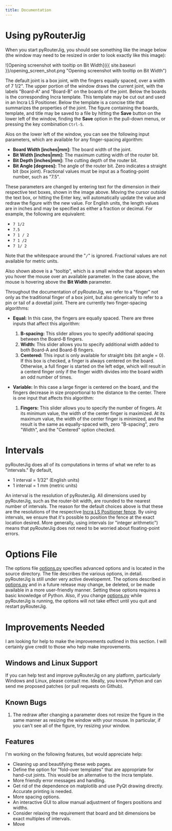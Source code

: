 ```yaml
---
title: Documentation
---
```


Using pyRouterJig
==================

When you start pyRouterJig, you should see something like the image below (the
window may need to be resized in order to look exactly like this image):

![Opening screenshot with tooltip on Bit Width]({{ site.baseuri }}/opening_screen_shot.png "Opening screenshot with tooltip on Bit Width")

The default joint is a box joint, with the fingers equally spaced, over a
width of 7 1/2\".  The upper portion of the window draws the current joint,
with the labels \"Board-A\" and \"Board-B\" on the boards of the joint.  Below
the boards is the corresponding Incra template.  This template may be cut out
and used in an Incra LS Positioner.  Below the template is a concise title
that summarizes the properties of the joint.  The figure containing the
boards, template, and title may be saved to a file by hitting the <b>Save</b>
button on the lower left of the window, finding the <b>Save</b> option in the
pull-down menus, or pressing the key combination `Ctrl-S`.

Alos on the lower left of the window, you can see the following input parameters, 
which are available for any finger-spacing algorithm:

* <b>Board Width [inches|mm]:</b> The board width of the joint.
* <b>Bit Width [inches|mm]:</b>  The maximum cutting width of the router bit.
* <b>Bit Depth [inches|mm]:</b> The cutting depth of the router bit.
* <b>Bit Angle [degrees]:</b> The angle of the router bit.  Zero indicates
  a straight bit (box joint).  Fractional values must be input as a
  floating-point number, such as \"7.5\".

These parameters are changed by entering text for the dimension in their
respective text boxes, shown in the image above.  Moving the cursor outside
the text box, or hitting the Enter key, will automatically update the value
and redraw the figure with the new value.  For English units, the length
values are in inches and may be specified as either a fraction or decimal.
For example, the following are equivalent:

* `7 1/2`
* `7.5`
* `7 1 / 2`
* `7 1 /2`
* `7 1/ 2`

Note that the whitespace around the \"`/`\" is ignored. Fractional values are not
available for metric units.

Also shown above is a \"tooltip\", which is a small window that appears when
you hover the mouse over an available parameter.  In the case above, the mouse
is hovering above the <b>Bit Width</b> parameter.

Throughout the documentation of pyRouterJig, we refer to a \"finger\" not only
as the traditional finger of a box joint, but also generically to refer to a
pin or tail of a dovetail joint.  There are currently two finger-spacing
algorithms:

* <b>Equal:</b> In this case, the fingers are equally spaced.
  There are three inputs that affect this algorithm:

  1. <b>B-spacing:</b> This slider allows you to specify additional spacing between
    the Board-B fingers.
  2. <b>Width:</b> This slider allows you to specify additional width added
    to both Board-A and Board-B fingers.
  3. <b>Centered:</b> This input is only available for straight bits (bit
    angle = 0).  If this box is checked, a finger is always centered on
    the board.  Otherwise, a full finger is started on the left edge, which
    will result in a centerd finger only if the finger width divides into the
    board width an odd number of times.

* <b>Variable:</b> In this case a large finger is centered on the board,
  and the fingers decrease in size proportional to the distance to the center.
  There is one input that affects this algorithm:

  1. <b>Fingers:</b> This slider allows you to specify the number of
    fingers.  At its minimum value, the width of the center finger is maximized. At
    its maximum value, the width of the center finger is minimized, and the result is
    the same as equally-spaced with, zero \"B-spacing\", zero \"Width\", and
    the \"Centered\" option checked.

Intervals
=========

pyRouterJig does all of its computations in terms of what we refer
to as \"intervals.\"  By default,

* 1 interval = 1/32\" (English units)
* 1 interval = 1 mm (metric units)

An interval is the resolution of pyRouterJig.  All dimensions used by
pyRouterJig, such as the router-bit width, are rounded to the nearest number
of intervals.  The reason for the default choices above is that these are the
resolutions of the respective [Incra LS Positioner
fence](http://www.incra.com/router_table_fences-ls_positiners.html).  By using
intervals, we ensure that it\'s possible to position the fence at the exact
location desired.  More generally, using intervals (or \"integer arithmetic\")
means that pyRouterJig does not need to be worried about floating-point
errors.

Options File
============

The options file
[options.py](https://github.com/lowrie/pyRouterJig/blob/master/options.py)
specifies advanced options and is located in the source directory.  The file
describes the various options, in detail.
pyRouterJig is still under very active developemnt.  The options described in
[options.py](https://github.com/lowrie/pyRouterJig/blob/master/options.py) and
in a future release may change, be deleted, or be made available in a more
user-friendly manner.  Setting these options requires a basic knowledge of
Python.  Also, if you change
[options.py](https://github.com/lowrie/pyRouterJig/blob/master/options.py)
while pyRouterJig is running, the options will not take effect until you quit
and restart pyRouterJig.

Improvements Needed
===================

I am looking for help to make the improvements outlined in this section.  I
will certainly give credit to those who help make improvements.

Windows and Linux Support
-------------------------

If you can help test and improve pyRouterJig on any platform, particularly
Windows and Linux, please contact me.  Ideally, you know Python and can send
me proposed patches (or pull requests on Github).

Known Bugs
----------

1. The redraw after changing a parameter does not resize the figure in the
same manner as resizing the window with your mouse.  In particular, if you
can\'t see all of the figure, try resizing your window.

Features
--------

I\'m working on the following features, but would appreciate help:

* Cleaning up and beautifying these web pages.
* Define the option for \"fold-over templates\" that are appropriate for
  hand-cut joints.  This would be an alternative to the Incra template.
* More friendly error messages and handling.
* Get rid of the dependence on matplotlib and use PyQt drawing
  directly.  Accurate printing is needed.
* More spacing options.
* An interactive GUI to allow manual adjustment of fingers positions and
  widths.
* Consider relaxing the requirement that board and bit dimensions be exact multiples
of intervals.
* Move

